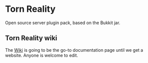 Torn Reality
============

Open source server plugin pack, based on the Bukkit jar.


Torn Reality wiki
-----------------

The [Wiki][1] is going to be the go-to documentation page until we get a 
website. Anyone is welcome to edit.





[1]: http://www.reddit.com/r/TornReality/wiki
